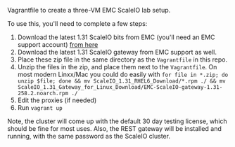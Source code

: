 Vagrantfile to create a three-VM EMC ScaleIO lab setup.

To use this, you'll need to complete a few steps:

1. Download the latest 1.31 ScaleIO bits from EMC (you'll need an EMC support account) [from here](https://download.emc.com/downloads/DL56658_ScaleIO-1.31.0-Components-for--RHEL-6.x-Download.zip)
1. Download the latest 1.31 ScaleIO gateway from EMC support as well.
2. Place these zip file in the same directory as the `Vagrantfile` in this repo.
3. Unzip the files in the zip, and place them next to the `Vagrantfile`.  On most modern Linxx/Mac you could do easily with `for file in *.zip; do unzip $file; done && mv ScaleIO_1.31_RHEL6_Download/*.rpm ./ && mv ScaleIO_1.31_Gateway_for_Linux_Download/EMC-ScaleIO-gateway-1.31-258.2.noarch.rpm ./`
4. Edit the proxies (if needed)
4. Run `vagrant up`

Note, the cluster will come up with the default 30 day testing license, which should be fine for most uses.  Also, the REST gateway will be installed and running, with the same password as the ScaleIO cluster.
